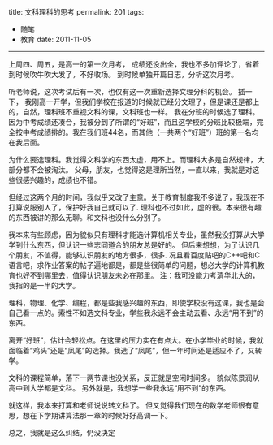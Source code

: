 title: 文科理科的思考
permalink: 201
tags:
  - 随笔
  - 教育
date: 2011-11-05
---

上周四、周五，是高一的第一次月考，
成绩还没出全，我也不多加评论了，省着到时候吹牛吹大发了，不好收场。
到时候单独开篇日志，分析这次月考。

听老师说，这次考试后有一次，也仅有这一次重新选择文理分科的机会。
插一下，
我刚高一开学，但我们学校在报道的时候就已经分文理了，但是课还是都上的，自然，理科班不重视文科的课，文科班也一样。
我在分班的时候选了理科。因为中考成绩还凑合，我被分到了所谓的“好班”，而且这学校的分班比较极端，完全按中考成绩排的。我在我们班44名，而其他（一共两个“好班”）班的第一名均在我后面。

为什么要选理科。我觉得文科学的东西太虚，用不上。而理科大多是自然规律，大部分都不会被淘汰。
父母，朋友，也觉得这是理所当然，一直以来，我就是对这些很感兴趣的，成绩也不错。

但经过这两个月的时间，我似乎又改了主意。关于教育制度我不多说了，我现在不打算说服别人了，保护好我自己就可以了.
理科也不过如此，虚的很。本来很有趣的东西被讲的那么无聊。和文科也没什么分别了。

我本来有些顾虑，因为貌似只有理科才能选计算机相关专业，虽然我没打算从大学学到什么东西，但认识一些志同道合的朋友总是好的。
但后来想想，为了认识几个朋友，不值得，能够认识朋友的地方很多，很多.
况且看百度贴吧的C++吧和C语言吧，求作业答案的帖子遍地都是，都是些很简单的问题，想必大学的计算机教育也好不到哪里去，值得认识朋友未必在那里。
注：我可没能力考清华北大的，我指的是一半的大学。

理科，物理、化学、编程，都是些我感兴趣的东西，即使学校没有这课，我也是会自己看一点的。索性不如选文科专业，学些我永远不会主动去看、永远“用不到”的东西。

离开“好班”，估计会轻松点。在这里的压力实在有点大。在小学毕业的时候，我就面临着“鸡头”还是“凤尾”的选择。我选了“凤尾”，但一年时间还是适应不了，又转学。

文科的课程简单，落下一两节课也没关系，反正就是空闲时间多。
貌似陈景润从高中到大学都是文科。
另外就是，我想学一些我永远“用不到”的东西。

就这样，我本来打算和老师说说转文科了。
但又觉得我们现在的数学老师很有意思，想在下学期讲算法那一章的时候好好高调一下。

总之，我就是这么纠结，仍没决定

